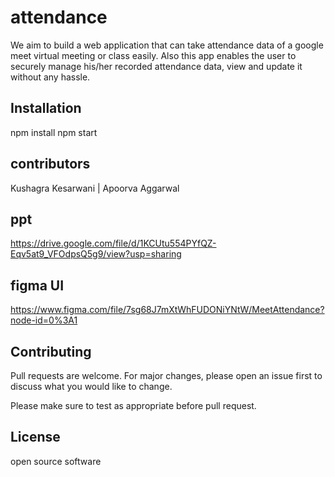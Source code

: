 # attendance 
We aim to build a web application that can take attendance data of a google meet virtual meeting or class easily. Also this app enables the user to securely manage his/her recorded attendance data, view and update it  without any hassle.


## Installation

npm install 
npm start

## contributors
 
 Kushagra Kesarwani |
Apoorva Aggarwal


## ppt 
https://drive.google.com/file/d/1KCUtu554PYfQZ-Eqv5at9_VFOdpsQ5g9/view?usp=sharing

## figma UI
https://www.figma.com/file/7sg68J7mXtWhFUDONiYNtW/MeetAttendance?node-id=0%3A1


## Contributing
Pull requests are welcome. For major changes, please open an issue first to discuss what you would like to change.

Please make sure to test as appropriate before pull request.

## License
open source software 
